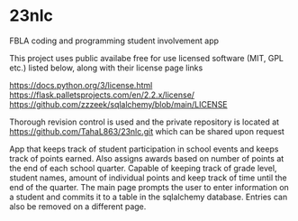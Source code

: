 # 23nlc
FBLA coding and programming student involvement app


This project uses public availabe free for use licensed software (MIT, GPL etc.) listed below, along with their license page links

https://docs.python.org/3/license.html
https://flask.palletsprojects.com/en/2.2.x/license/
https://github.com/zzzeek/sqlalchemy/blob/main/LICENSE

Thorough revision control is used and the private repository is located at
https://github.com/TahaL863/23nlc.git
which can be shared upon request

App that keeps track of student participation in school events and keeps track of points earned. 
Also assigns awards based on number of points at the end of each school quarter.
Capable of keeping track of grade level, student names, amount of individual points and keep track 
of time until the end of the quarter. The main page prompts the user to enter 
information on a student and commits it to a table in the sqlalchemy database. 
Entries can also be removed on a different page.
